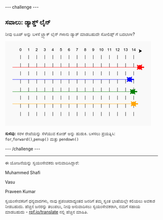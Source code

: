 --- challenge ---

## ಸವಾಲು: ಡ್ಯಾಶ್ಡ್ ಲೈನ್

ನೀವು ಲೂಪ್ ಅನ್ನು ಬಳಸೆ ಟ್ರ್ಯಾಕ್ ಲೈನ್ ಗಳಾನು ಡ್ಯಾಶ್ ಮಾಡಬಹುದೇ ಸೋಲಿಡ್ಸ್ ಗೆ ಬದಲಾಗೀ?

![screenshot](images/race-finished.png)

**ಸುಳಿವು:** ಸರಳ ರೇಖೆಯನ್ನು ಸೆಳೆಯುವ ಕೋಡ್ ಅನ್ನು ಹುಡುಕಿ. ಬಳಸಲು ಪ್ರಯತ್ನಿಸಿ: `for`,`forward()`,`penup()` ಮತ್ತು `pendown()`

--- /challenge ---


***
ಈ ಯೋಜನೆಯನ್ನು ಸ್ವಯಂಸೇವಕರು ಅನುವಾದಿಸಿದ್ದಾರೆ:

Muhammed Shafi

Vasu

Praveen Kumar

ಸ್ವಯಂಸೇವಕರಿಗೆ ಧನ್ಯವಾದಗಳು, ನಾವು ಪ್ರಪಂಚದಾದ್ಯಂತದ ಜನರಿಗೆ ತಮ್ಮ ಸ್ವಂತ ಭಾಷೆಯಲ್ಲೇ ಕಲಿಯಲು ಅವಕಾಶ ನೀಡಬಹುದು. ಹೆಚ್ಚಿನ ಜನರನ್ನು ತಲುಪಲು, ನೀವು ಅನುವಾದಿಸಲು ಸ್ವಯಂಸೇವಕರಾಗಿ, ನಮಗೆ ಸಹಾಯ ಮಾಡಬಹುದು - [rpf.io/translate](https://rpf.io/translate) ನಲ್ಲಿ ಹೆಚ್ಚಿನ ಮಾಹಿತಿ.